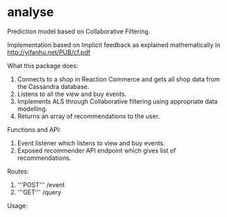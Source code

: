# analyse  
Prediction model based on Collaborative Filtering.  

Implementation based on Implicit feedback as explained mathematically in http://yifanhu.net/PUB/cf.pdf  

What this package does:
1. Connects to a shop in Reaction Commerce and gets all shop data from the Cassandra database.  
2. Listens to all the view and buy events.  
3. Implements ALS through Collaborative filtering using appropriate data modelling.  
4. Returns an array of recommendations to the user.  

Functions and API:  
1. Event listener which listens to view and buy events.  
2. Exposed recommender API endpoint which gives list of recommendations.  

Routes:  
1. '''POST''' /event  
2. '''GET''' /query  

Usage:  

<!-- Will be updated soon -->
